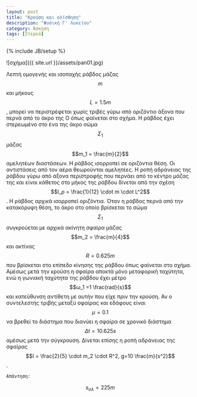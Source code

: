 ```yaml
---
layout: post
title: "Κρούση και ολίσθηση"
description: "Φυσική Γ' Λυκείου"
category: Άσκηση
tags: [Στερεό]
---
```

{% include JB/setup %}


![σχήμα]({{ site.url }}/assets/pan01.jpg) 


Λεπτή ομογενής και ισοπαχής ράβδος μάζας $$m$$ και μήκους $$L=1.5m$$, μπορεί να περιστρέφεται χωρίς τριβές γύρω από οριζόντιο άξονα που περνά από το άκρο της O όπως φαίνεται στο σχήμα. Η ράβδος έχει στερεωμένο στο ένα της άκρο σώμα $$Σ_1$$ μάζας $$m_1 = \frac{m}{2}$$ αμελητέων διαστάσεων. Η ράβδος ισορροπεί σε οριζόντια θέση. Οι αντιστάσεις από τον αέρα θεωρούνται αμελητέες. Η ροπή αδράνειας της ράβδου γύρω από άξονα περιστροφής που περνάει από το κέντρο μάζας της και είναι κάθετος στο μήκος της ράβδου δίνεται από την σχέση $$I_ρ = \frac{1}{12} \cdot m \cdot L^2$$. Η ράβδος αρχικά ισορροπεί οριζόντια. Όταν η ράβδος περνά από την κατακόρυφη θέση, το άκρο στο οποίο βρίσκεται το σώμα $$Σ_1$$ συγκρούεται με αρχικά ακίνητη σφαίρα μάζας $$m_2 = \frac{m}{4}$$ και ακτίνας $$R=0.625m$$ που βρίσκεται στο επίπεδο κίνησης της ράβδου όπως φαίνεται στο σχήμα. Αμέσως μετά την κρούση η σφαίρα αποκτά μόνο μεταφορική ταχύτητα, ενώ η γωνιακή ταχύτητα της ράβδου έχει μέτρο $$ω_1 =1 \frac{rad}{s}$$ και κατεύθυνση αντίθετη με αυτήν που είχε πριν την κρούση. Αν ο συντελεστής τριβής μεταξύ σφαίρας και εδάφους είναι $$μ=0.1$$ να βρεθεί το διάστημα που διανύει η σφαίρα σε χρονικό διάστημα $$Δt=10.625s$$ αμέσως μετά την σύγκρουση. Δίνεται επίσης η ροπή αδράνειας της σφαίρας $$I = \frac{2}{5} \cdot m_2 \cdot R^2, g=10 \frac{m}{s^2}$$.


`Απάντηση:`


$$s_{ολ} = 225m$$